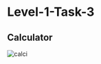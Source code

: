 # Level-1-Task-3
## Calculator
![calci](https://github.com/N-SUPRIYA19/Level-1-Task-3/assets/129365082/ebaabe9c-e6ab-4c5e-9204-9957c8e03533)

